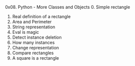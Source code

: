 0x08. Python - More Classes and Objects
0. Simple rectangle
1. Real definition of a rectangle
2. Area and Perimeter
3. String representation
4. Eval is magic
5. Detect instance deletion
6. How many instances
7. Change representation
8. Compare rectangles
9. A square is a rectangle
